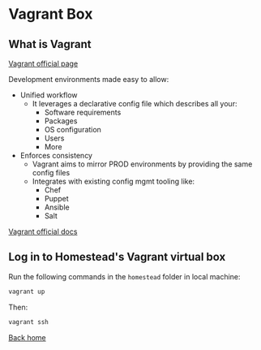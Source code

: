 # Vagrant Box

## What is Vagrant

[Vagrant official page](https://www.vagrantup.com/)

Development environments made easy to allow:

- Unified workflow
  - It leverages a declarative config file which describes all your:
    - Software requirements
    - Packages
    - OS configuration
    - Users
    - More
- Enforces consistency
  - Vagrant aims to mirror PROD environments by providing the same config files
  - Integrates with existing config mgmt tooling like:
    - Chef
    - Puppet
    - Ansible
    - Salt

[Vagrant official docs](https://www.vagrantup.com/docs/index.html)

## Log in to Homestead's Vagrant virtual box

Run the following commands in the `homestead` folder in local machine:

```php
vagrant up
```

Then:

```php
vagrant ssh
```

[Back home](../README.md)
